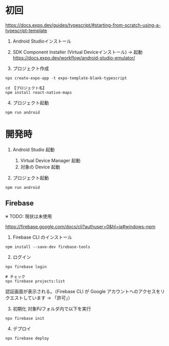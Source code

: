 # 初回 
https://docs.expo.dev/guides/typescript/#starting-from-scratch-using-a-typescript-template


1. Android Studioインストール
2. SDK Component Installer (Virtual Deviceインストール) → 起動
https://docs.expo.dev/workflow/android-studio-emulator/

3. プロジェクト作成
```
npx create-expo-app -t expo-template-blank-typescript

cd 【プロジェクト名】
npm install react-native-maps
```

4. プロジェクト起動
```
npm run android
```


# 開発時

1. Android Studio 起動
    1. Virtual Device Manager 起動
    2. 対象の Device 起動

2. プロジェクト起動
```
npm run android
```

## Firebase

※ TODO: 現状は未使用

https://firebase.google.com/docs/cli?authuser=0&hl=ja#windows-npm

1. Firebase CLI のインストール
```
npm install --save-dev firebase-tools
```

2. ログイン
```
npx firebase login

# チェック
npx firebase projects:list
```

認証画面が表示される。（Firebase CLI が Google アカウントへのアクセスをリクエストしています → 「許可」）

3. 初期化
対象PJフォルダ内で以下を実行
```
npx firebase init
```

4. デプロイ
```
npx firebase deploy
```

